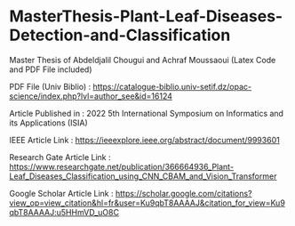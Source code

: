 # MasterThesis-Plant-Leaf-Diseases-Detection-and-Classification
Master Thesis of Abdeldjalil Chougui and Achraf Moussaoui (Latex Code and PDF File included)

PDF File (Univ Biblio) : https://catalogue-biblio.univ-setif.dz/opac-science/index.php?lvl=author_see&id=16124

Article Published in : 2022 5th International Symposium on Informatics and its Applications (ISIA)

IEEE Article Link : https://ieeexplore.ieee.org/abstract/document/9993601

Research Gate Article Link : https://www.researchgate.net/publication/366664936_Plant-Leaf_Diseases_Classification_using_CNN_CBAM_and_Vision_Transformer

Google Scholar Article Link : https://scholar.google.com/citations?view_op=view_citation&hl=fr&user=Ku9qbT8AAAAJ&citation_for_view=Ku9qbT8AAAAJ:u5HHmVD_uO8C
